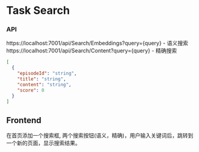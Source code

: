 # Task Search

### API
https://localhost:7001/api/Search/Embeddings?query={query}   - 语义搜索
https://localhost:7001/api/Search/Content?query={query}      - 精确搜索

```json
[
  {
    "episodeId": "string",
    "title": "string",
    "content": "string",
    "score": 0
  } 
]
```

## Frontend
在首页添加一个搜索框, 两个搜索按钮(语义，精确)，用户输入关键词后，跳转到一个新的页面，显示搜索结果。